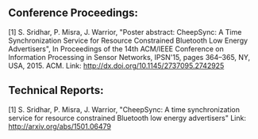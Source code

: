Conference Proceedings:
-----------------------

[1] S. Sridhar, P. Misra, J. Warrior, "Poster abstract: CheepSync: A Time Synchronization Service for Resource Constrained Bluetooth Low Energy Advertisers",
In Proceedings of the 14th ACM/IEEE Conference on Information Processing in Sensor Networks, IPSN'15, pages 364–365, NY, USA, 2015. ACM. 
Link: http://dx.doi.org/10.1145/2737095.2742925


Technical Reports:
-----------------

[1] S. Sridhar, P. Misra, J. Warrior, "CheepSync: A time synchronization service for resource constrained Bluetooth low energy advertisers"
Link: http://arxiv.org/abs/1501.06479